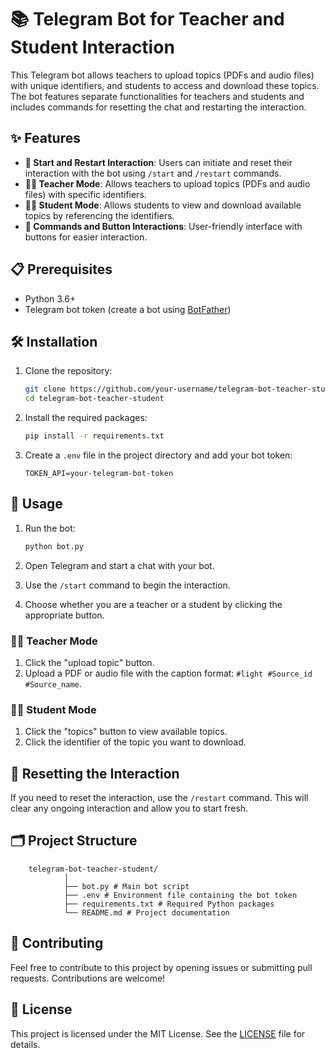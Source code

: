 # 📚 Telegram Bot for Teacher and Student Interaction

This Telegram bot allows teachers to upload topics (PDFs and audio files) with unique identifiers, and students to access and download these topics. The bot features separate functionalities for teachers and students and includes commands for resetting the chat and restarting the interaction.

## ✨ Features

- **🚀 Start and Restart Interaction**: Users can initiate and reset their interaction with the bot using `/start` and `/restart` commands.
- **👳‍♂️ Teacher Mode**: Allows teachers to upload topics (PDFs and audio files) with specific identifiers.
- **👨‍🎓 Student Mode**: Allows students to view and download available topics by referencing the identifiers.
- **🔘 Commands and Button Interactions**: User-friendly interface with buttons for easier interaction.

## 📋 Prerequisites

- Python 3.6+
- Telegram bot token (create a bot using [BotFather](https://core.telegram.org/bots#botfather))

## 🛠️ Installation

1. Clone the repository:

   ```bash
   git clone https://github.com/your-username/telegram-bot-teacher-student.git
   cd telegram-bot-teacher-student
   ```

2. Install the required packages:

   ```bash
   pip install -r requirements.txt
   ```

3. Create a `.env` file in the project directory and add your bot token:

   ```env
   TOKEN_API=your-telegram-bot-token
   ```

## 🏃 Usage

1. Run the bot:

   ```bash
   python bot.py
   ```

2. Open Telegram and start a chat with your bot.

3. Use the `/start` command to begin the interaction.

4. Choose whether you are a teacher or a student by clicking the appropriate button.

### 👩‍🏫 Teacher Mode

1. Click the "upload topic" button.
2. Upload a PDF or audio file with the caption format: `#light #Source_id #Source_name`.

### 👨‍🎓 Student Mode

1. Click the "topics" button to view available topics.
2. Click the identifier of the topic you want to download.

## 🔄 Resetting the Interaction

If you need to reset the interaction, use the `/restart` command. This will clear any ongoing interaction and allow you to start fresh.

## 🗂️ Project Structure

```shell
    telegram-bot-teacher-student/
            │
            ├── bot.py # Main bot script
            ├── .env # Environment file containing the bot token
            ├── requirements.txt # Required Python packages
            └── README.md # Project documentation
```

## 🌟 Contributing

Feel free to contribute to this project by opening issues or submitting pull requests. Contributions are welcome!

## 📄 License

This project is licensed under the MIT License. See the [LICENSE](LICENSE) file for details.
